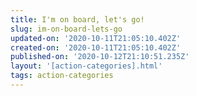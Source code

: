 ```yaml
---
title: I'm on board, let's go!
slug: im-on-board-lets-go
updated-on: '2020-10-11T21:05:10.402Z'
created-on: '2020-10-11T21:05:10.402Z'
published-on: '2020-10-12T21:10:51.235Z'
layout: '[action-categories].html'
tags: action-categories
---
```



